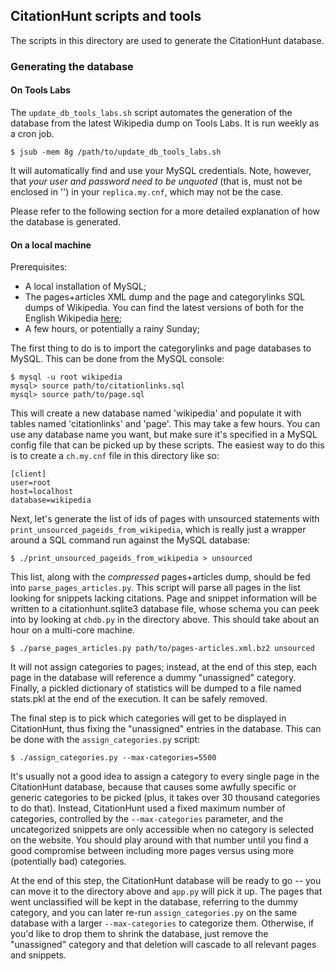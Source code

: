 ## CitationHunt scripts and tools

The scripts in this directory are used to generate the CitationHunt database.

### Generating the database

#### On Tools Labs

The `update_db_tools_labs.sh` script automates the generation of the database
from the latest Wikipedia dump on Tools Labs. It is run weekly as a cron job.

`$ jsub -mem 8g /path/to/update_db_tools_labs.sh`

It will automatically find and use your MySQL credentials. Note, however, that
*your user and password need to be unquoted* (that is, must not be enclosed in
'') in your `replica.my.cnf`, which may not be the case.

Please refer to the following section for a more detailed explanation of how the
database is generated.

#### On a local machine

Prerequisites:

- A local installation of MySQL;
- The pages+articles XML dump and the page and categorylinks SQL dumps of
  Wikipedia. You can find the latest versions of both for the English Wikipedia
  [here](https://dumps.wikimedia.org/enwiki/latest/);
- A few hours, or potentially a rainy Sunday;

The first thing to do is to import the categorylinks and page databases to MySQL. This
can be done from the MySQL console:

```
$ mysql -u root wikipedia
mysql> source path/to/citationlinks.sql
mysql> source path/to/page.sql
```

This will create a new database named 'wikipedia' and populate it with tables
named 'citationlinks' and 'page'. This may take a few hours. You can use any
database name you want, but make sure it's specified in a MySQL config file
that can be picked up by these scripts. The easiest way to do this is to create
a `ch.my.cnf` file in this directory like so:

```
[client]
user=root
host=localhost
database=wikipedia
```

Next, let's generate the list of ids of pages with unsourced statements with
`print_unsourced_pageids_from_wikipedia`, which is really just a wrapper around
a SQL command run against the MySQL database:

```
$ ./print_unsourced_pageids_from_wikipedia > unsourced
```

This list, along with the *compressed* pages+articles dump, should be fed into
`parse_pages_articles.py`. This script will parse all pages in the list looking
for snippets lacking citations. Page and snippet information will be written to
a citationhunt.sqlite3 database file, whose schema you can peek into by looking
at `chdb.py` in the directory above. This should take about an hour on a
multi-core machine.

```
$ ./parse_pages_articles.py path/to/pages-articles.xml.bz2 unsourced
```

It will not assign categories to pages; instead, at the end of this step, each
page in the database will reference a dummy "unassigned" category. Finally, a
pickled dictionary of statistics will be dumped to a file named stats.pkl at
the end of the execution. It can be safely removed.

The final step is to pick which categories will get to be displayed in
CitationHunt, thus fixing the "unassigned" entries in the database. This can be
done with the `assign_categories.py` script:

```
$ ./assign_categories.py --max-categories=5500
```

It's usually not a good idea to assign a category to every single page in the
CitationHunt database, because that causes some awfully specific or generic
categories to be picked (plus, it takes over 30 thousand categories to do
that). Instead, CitationHunt used a fixed maximum number of categories,
controlled by the `--max-categories` parameter, and the uncategorized snippets
are only accessible when no category is selected on the website. You should
play around with that number until you find a good compromise between including
more pages versus using more (potentially bad) categories.

At the end of this step, the CitationHunt database will be ready to go -- you
can move it to the directory above and `app.py` will pick it up. The pages that
went unclassified will be kept in the database, referring to the dummy
category, and you can later re-run `assign_categories.py` on the same database
with a larger `--max-categories` to categorize them. Otherwise, if you'd like
to drop them to shrink the database, just remove the "unassigned" category and
that deletion will cascade to all relevant pages and snippets.
